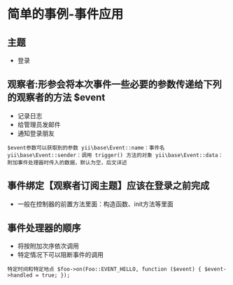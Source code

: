 # 简单的事例-事件应用
## 主题
- 登录
## 观察者:形参会将本次事件一些必要的参数传递给下列的观察者的方法 $event
- 记录日志
- 给管理员发邮件
- 通知登录朋友

`
$event参数可以获取到的参数
yii\base\Event::name：事件名
yii\base\Event::sender：调用 trigger() 方法的对象
yii\base\Event::data：附加事件处理器时传入的数据，默认为空，后文详述
`

## 事件绑定【观察者订阅主题】应该在登录之前完成
- 一般在控制器的前置方法里面：构造函数、init方法等里面

## 事件处理器的顺序
- 将按附加次序依次调用
- 特定情况下可以阻断事件的调用

`
特定时间和特定地点
$foo->on(Foo::EVENT_HELLO, function ($event) {
    $event->handled = true;
});
`